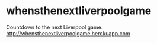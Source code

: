 # whensthenextliverpoolgame

Countdown to the next Liverpool game. http://whensthenextliverpoolgame.herokuapp.com
